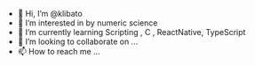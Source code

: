 - 👋 Hi, I’m @klibato
- 👀 I’m interested in by numeric science
- 🌱 I’m currently learning Scripting , C , ReactNative, TypeScript
- 💞️ I’m looking to collaborate on ...
- 📫 How to reach me ...

<!---
klibato/klibato is a ✨ special ✨ repository because its `README.md` (this file) appears on your GitHub profile.
You can click the Preview link to take a look at your changes.
--->
